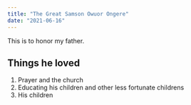 ```yaml
---
title: "The Great Samson Owuor Ongere"
date: "2021-06-16"
---
```


This is to honor my father.
## Things he loved
1. Prayer and the church
2. Educating his children and other less fortunate childrens
3. His children